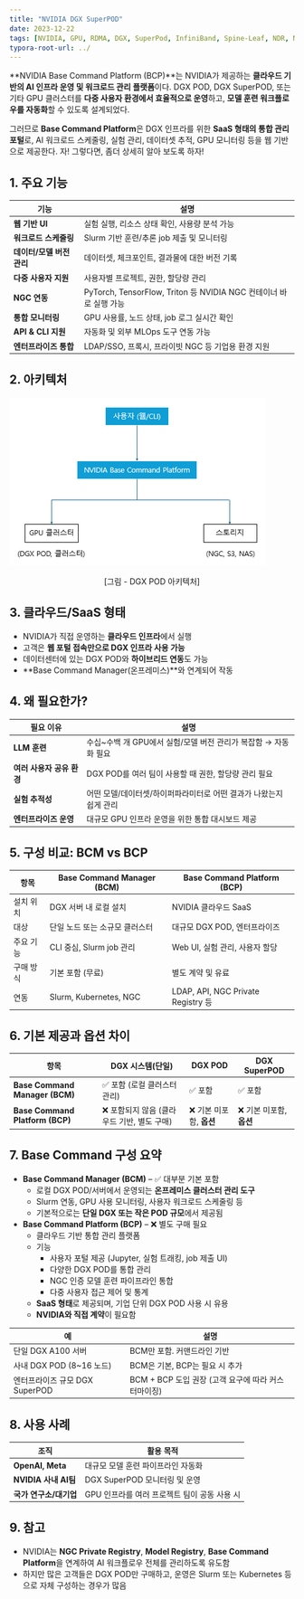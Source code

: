 ```yaml
---
title: "NVIDIA DGX SuperPOD"
date: 2023-12-22
tags: [NVIDIA, GPU, RDMA, DGX, SuperPod, InfiniBand, Spine-Leaf, NDR, NCCL]
typora-root-url: ../
---
```




**NVIDIA Base Command Platform (BCP)**는 NVIDIA가 제공하는 **클라우드 기반의 AI 인프라 운영 및 워크로드 관리 플랫폼**이다. DGX POD, DGX SuperPOD, 또는 기타 GPU 클러스터를 **다중 사용자 환경에서 효율적으로 운영**하고, **모델 훈련 워크플로우를 자동화**할 수 있도록 설계되었다.

그러므로 **Base Command Platform**은 DGX 인프라를 위한 **SaaS 형태의 통합 관리 포털**로,
AI 워크로드 스케줄링, 실험 관리, 데이터셋 추적, GPU 모니터링 등을 웹 기반으로 제공한다. 자! 그렇다면, 좀더 상세히 알아 보도록 하자!



## 1. 주요 기능

| 기능                      | 설명                                                         |
| ------------------------- | ------------------------------------------------------------ |
| **웹 기반 UI**            | 실험 실행, 리소스 상태 확인, 사용량 분석 가능                |
| **워크로드 스케줄링**     | Slurm 기반 훈련/추론 job 제출 및 모니터링                    |
| **데이터/모델 버전 관리** | 데이터셋, 체크포인트, 결과물에 대한 버전 기록                |
| **다중 사용자 지원**      | 사용자별 프로젝트, 권한, 할당량 관리                         |
| **NGC 연동**              | PyTorch, TensorFlow, Triton 등 NVIDIA NGC 컨테이너 바로 실행 가능 |
| **통합 모니터링**         | GPU 사용률, 노드 상태, job 로그 실시간 확인                  |
| **API & CLI 지원**        | 자동화 및 외부 MLOps 도구 연동 가능                          |
| **엔터프라이즈 통합**     | LDAP/SSO, 프록시, 프라이빗 NGC 등 기업용 환경 지원           |



## 2. 아키텍처

![그림 - DGX POD 아키텍처](/../images/2023-12/dgxpod.png)
<div align="center">[그림 - DGX POD 아키텍처]</div>

## 3. 클라우드/SaaS 형태

* NVIDIA가 직접 운영하는 **클라우드 인프라**에서 실행
* 고객은 **웹 포털 접속만으로 DGX 인프라 사용 가능**
* 데이터센터에 있는 DGX POD와 **하이브리드 연동**도 가능
* **Base Command Manager(온프레미스)**와 연계되어 작동



## 4. 왜 필요한가? 

| 필요 이유                 | 설명                                                         |
| ------------------------- | ------------------------------------------------------------ |
| **LLM 훈련**              | 수십~수백 개 GPU에서 실험/모델 버전 관리가 복잡함 → 자동화 필요 |
| **여러 사용자 공유 환경** | DGX POD를 여러 팀이 사용할 때 권한, 할당량 관리 필요         |
| **실험 추적성**           | 어떤 모델/데이터셋/하이퍼파라미터로 어떤 결과가 나왔는지 쉽게 관리 |
| **엔터프라이즈 운영**     | 대규모 GPU 인프라 운영을 위한 통합 대시보드 제공             |



## 5. 구성 비교: BCM vs BCP

| 항목      | **Base Command Manager (BCM)** | **Base Command Platform (BCP)**    |
| --------- | ------------------------------ | ---------------------------------- |
| 설치 위치 | DGX 서버 내 로컬 설치          | NVIDIA 클라우드 SaaS               |
| 대상      | 단일 노드 또는 소규모 클러스터 | 대규모 DGX POD, 엔터프라이즈       |
| 주요 기능 | CLI 중심, Slurm job 관리       | Web UI, 실험 관리, 사용자 할당     |
| 구매 방식 | 기본 포함 (무료)               | 별도 계약 및 유료                  |
| 연동      | Slurm, Kubernetes, NGC         | LDAP, API, NGC Private Registry 등 |



## 6. 기본 제공과 옵션 차이

| 항목                            | DGX 시스템(단일)                           | DGX POD                 | DGX SuperPOD            |
| ------------------------------- | ------------------------------------------ | ----------------------- | ----------------------- |
| **Base Command Manager (BCM)**  | ✅ 포함 (로컬 클러스터 관리)                | ✅ 포함                  | ✅ 포함                  |
| **Base Command Platform (BCP)** | ❌ 포함되지 않음 (클라우드 기반, 별도 구매) | ❌ 기본 미포함, **옵션** | ❌ 기본 미포함, **옵션** |



## 7. Base Command 구성 요약

* **Base Command Manager (BCM)** – ✅ 대부분 기본 포함
  * 로컬 DGX POD/서버에서 운영되는 **온프레미스 클러스터 관리 도구**
  * Slurm 연동, GPU 사용 모니터링, 사용자 워크로드 스케줄링 등
  * 기본적으로는 **단일 DGX 또는 작은 POD 규모**에서 제공됨
* **Base Command Platform (BCP)** – ❌ 별도 구매 필요
  * 클라우드 기반 통합 관리 플랫폼
  * 기능
    * 사용자 포털 제공 (Jupyter, 실험 트래킹, job 제출 UI)
    * 다양한 DGX POD를 통합 관리
    * NGC 인증 모델 훈련 파이프라인 통합
    * 다중 사용자 접근 제어 및 통계
  * **SaaS 형태**로 제공되며, 기업 단위 DGX POD 사용 시 유용
  * **NVIDIA와 직접 계약**이 필요함



| 예                             | 설명                                                |
| ------------------------------ | --------------------------------------------------- |
| 단일 DGX A100 서버             | BCM만 포함. 커맨드라인 기반                         |
| 사내 DGX POD (8~16 노드)       | BCM은 기본, BCP는 필요 시 추가                      |
| 엔터프라이즈 규모 DGX SuperPOD | BCM + BCP 도입 권장 (고객 요구에 따라 커스터마이징) |



## 8. 사용 사례

| 조직                   | 활용 목적                                    |
| ---------------------- | -------------------------------------------- |
| **OpenAI, Meta**       | 대규모 모델 훈련 파이프라인 자동화           |
| **NVIDIA 사내 AI팀**   | DGX SuperPOD 모니터링 및 운영                |
| **국가 연구소/대기업** | GPU 인프라를 여러 프로젝트 팀이 공동 사용 시 |



## 9. 참고

* NVIDIA는 **NGC Private Registry**, **Model Registry**, **Base Command Platform**을 연계하여 AI 워크플로우 전체를 관리하도록 유도함
* 하지만 많은 고객들은 DGX POD만 구매하고, 운영은 Slurm 또는 Kubernetes 등으로 자체 구성하는 경우가 많음

